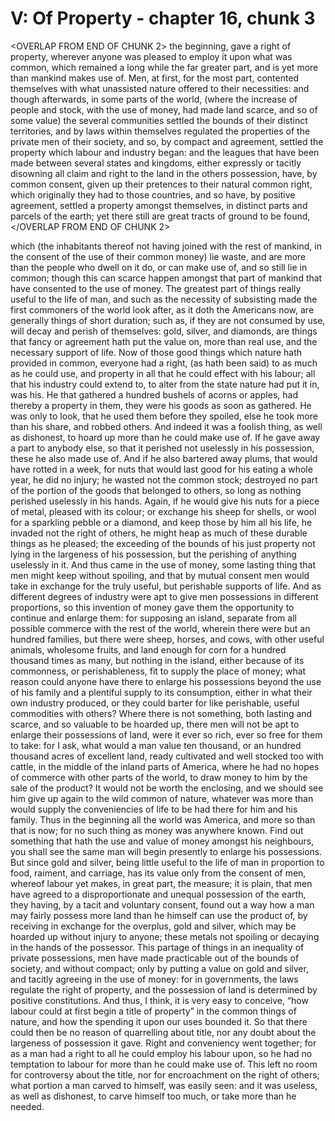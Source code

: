 # V: Of Property - chapter 16, chunk 3

<OVERLAP FROM END OF CHUNK 2>
the beginning, gave a right of property, wherever anyone was pleased to employ it upon what was common, which remained a long while the far greater part, and is yet more than mankind makes use of. Men, at first, for the most part, contented themselves with what unassisted nature offered to their necessities: and though afterwards, in some parts of the world, (where the increase of people and stock, with the use of money, had made land scarce, and so of some value) the several communities settled the bounds of their distinct territories, and by laws within themselves regulated the properties of the private men of their society, and so, by compact and agreement, settled the property which labour and industry began: and the leagues that have been made between several states and kingdoms, either expressly or tacitly disowning all claim and right to the land in the others possession, have, by common consent, given up their pretences to their natural common right, which originally they had to those countries, and so have, by positive agreement, settled a property amongst themselves, in distinct parts and parcels of the earth; yet there still are great tracts of ground to be found,
</OVERLAP FROM END OF CHUNK 2>

which (the inhabitants thereof not having joined with the rest of mankind, in the consent of the use of their common money) lie waste, and are more than the people who dwell on it do, or can make use of, and so still lie in common; though this can scarce happen amongst that part of mankind that have consented to the use of money. The greatest part of things really useful to the life of man, and such as the necessity of subsisting made the first commoners of the world look after, as it doth the Americans now, are generally things of short duration; such as, if they are not consumed by use, will decay and perish of themselves: gold, silver, and diamonds, are things that fancy or agreement hath put the value on, more than real use, and the necessary support of life. Now of those good things which nature hath provided in common, everyone had a right, (as hath been said) to as much as he could use, and property in all that he could effect with his labour; all that his industry could extend to, to alter from the state nature had put it in, was his. He that gathered a hundred bushels of acorns or apples, had thereby a property in them, they were his goods as soon as gathered. He was only to look, that he used them before they spoiled, else he took more than his share, and robbed others. And indeed it was a foolish thing, as well as dishonest, to hoard up more than he could make use of. If he gave away a part to anybody else, so that it perished not uselessly in his possession, these he also made use of. And if he also bartered away plums, that would have rotted in a week, for nuts that would last good for his eating a whole year, he did no injury; he wasted not the common stock; destroyed no part of the portion of the goods that belonged to others, so long as nothing perished uselessly in his hands. Again, if he would give his nuts for a piece of metal, pleased with its colour; or exchange his sheep for shells, or wool for a sparkling pebble or a diamond, and keep those by him all his life, he invaded not the right of others, he might heap as much of these durable things as he pleased; the exceeding of the bounds of his just property not lying in the largeness of his possession, but the perishing of anything uselessly in it. And thus came in the use of money, some lasting thing that men might keep without spoiling, and that by mutual consent men would take in exchange for the truly useful, but perishable supports of life. And as different degrees of industry were apt to give men possessions in different proportions, so this invention of money gave them the opportunity to continue and enlarge them: for supposing an island, separate from all possible commerce with the rest of the world, wherein there were but an hundred families, but there were sheep, horses, and cows, with other useful animals, wholesome fruits, and land enough for corn for a hundred thousand times as many, but nothing in the island, either because of its commonness, or perishableness, fit to supply the place of money; what reason could anyone have there to enlarge his possessions beyond the use of his family and a plentiful supply to its consumption, either in what their own industry produced, or they could barter for like perishable, useful commodities with others? Where there is not something, both lasting and scarce, and so valuable to be hoarded up, there men will not be apt to enlarge their possessions of land, were it ever so rich, ever so free for them to take: for I ask, what would a man value ten thousand, or an hundred thousand acres of excellent land, ready cultivated and well stocked too with cattle, in the middle of the inland parts of America, where he had no hopes of commerce with other parts of the world, to draw money to him by the sale of the product? It would not be worth the enclosing, and we should see him give up again to the wild common of nature, whatever was more than would supply the conveniencies of life to be had there for him and his family. Thus in the beginning all the world was America, and more so than that is now; for no such thing as money was anywhere known. Find out something that hath the use and value of money amongst his neighbours, you shall see the same man will begin presently to enlarge his possessions. But since gold and silver, being little useful to the life of man in proportion to food, raiment, and carriage, has its value only from the consent of men, whereof labour yet makes, in great part, the measure; it is plain, that men have agreed to a disproportionate and unequal possession of the earth, they having, by a tacit and voluntary consent, found out a way how a man may fairly possess more land than he himself can use the product of, by receiving in exchange for the overplus, gold and silver, which may be hoarded up without injury to anyone; these metals not spoiling or decaying in the hands of the possessor. This partage of things in an inequality of private possessions, men have made practicable out of the bounds of society, and without compact; only by putting a value on gold and silver, and tacitly agreeing in the use of money: for in governments, the laws regulate the right of property, and the possession of land is determined by positive constitutions. And thus, I think, it is very easy to conceive, “how labour could at first begin a title of property” in the common things of nature, and how the spending it upon our uses bounded it. So that there could then be no reason of quarrelling about title, nor any doubt about the largeness of possession it gave. Right and conveniency went together; for as a man had a right to all he could employ his labour upon, so he had no temptation to labour for more than he could make use of. This left no room for controversy about the title, nor for encroachment on the right of others; what portion a man carved to himself, was easily seen: and it was useless, as well as dishonest, to carve himself too much, or take more than he needed.